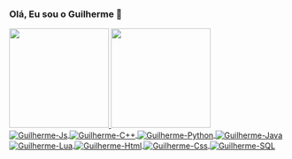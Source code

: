 ### Olá, Eu sou o Guilherme 👋

<div>
 <a href="https://beacons.ai/guilherme-vale">
 <img height="180em" src="https://github-readme-stats.vercel.app/api?username=guilherme-vale&show_icons=true&theme=algolia"/>
 <img height="180em" src="https://github-readme-stats.vercel.app/api/top-langs/?username=guilherme-vale&layout=compact&theme=algolia"/>
</div>
  <img align="center" alt="Guilherme-Js" src="https://img.shields.io/badge/Node.js-43853D?style=for-the-badge&logo=node.js&logoColor=white">
  <img align="center" alt="Guilherme-C++" src="https://img.shields.io/badge/C%2B%2B-00599C?style=for-the-badge&logo=c%2B%2B&logoColor=white">
  <img align="center" alt="Guilherme-Python" src="https://img.shields.io/badge/Python-14354C?style=for-the-badge&logo=python&logoColor=white">
  <img align="center" alt="Guilherme-Java" src="https://img.shields.io/badge/Java-ED8B00?style=for-the-badge&logo=java&logoColor=white">
  <img align="center" alt="Guilherme-Lua" src="https://img.shields.io/badge/Lua-2C2D72?style=for-the-badge&logo=lua&logoColor=white">
  <img align="center" alt="Guilherme-Html" src="https://img.shields.io/badge/HTML-239120?style=for-the-badge&logo=html5&logoColor=white">
  <img align="center" alt="Guilherme-Css" src="https://img.shields.io/badge/CSS-239120?&style=for-the-badge&logo=css3&logoColor=white">
  <img align="center" alt="Guilherme-SQL" src="https://img.shields.io/badge/MySQL-00000F?style=for-the-badge&logo=mysql&logoColor=white">

